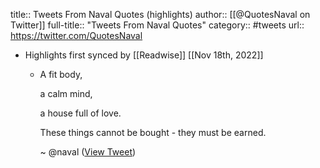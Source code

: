 title:: Tweets From Naval Quotes (highlights)
author:: [[@QuotesNaval on Twitter]]
full-title:: "Tweets From Naval Quotes"
category:: #tweets
url:: https://twitter.com/QuotesNaval

- Highlights first synced by [[Readwise]] [[Nov 18th, 2022]]
	- A fit body, 
	  
	  a calm mind, 
	  
	  a house full of love. 
	  
	  These things cannot be bought - they must be earned.
	  
	  ~ @naval ([View Tweet](https://twitter.com/QuotesNaval/status/1398584457515384833))